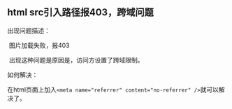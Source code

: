 ## html src引入路径报403，跨域问题

出现问题描述：

​	图片加载失败，报403

​	出现这种问题是原因是，访问方设置了跨域限制。

如何解决：

​	在html页面上加入`<meta name="referrer" content="no-referrer" />`就可以解决了。 